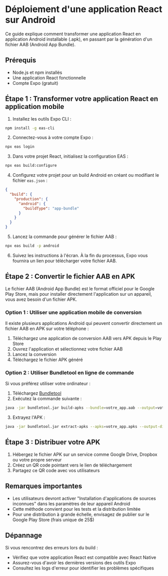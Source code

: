 # Déploiement d'une application React sur Android

Ce guide explique comment transformer une application React en application Android installable (.apk), en passant par la génération d'un fichier AAB (Android App Bundle).

## Prérequis

- Node.js et npm installés
- Une application React fonctionnelle
- Compte Expo (gratuit)

## Étape 1 : Transformer votre application React en application mobile

1. Installez les outils Expo CLI :
```bash
npm install -g eas-cli
```

2. Connectez-vous à votre compte Expo :
```bash
npx eas login
```

3. Dans votre projet React, initialisez la configuration EAS :
```bash
npx eas build:configure
```

4. Configurez votre projet pour un build Android en créant ou modifiant le fichier `eas.json` :
```json
{
  "build": {
    "production": {
      "android": {
        "buildType": "app-bundle"
      }
    }
  }
}
```

5. Lancez la commande pour générer le fichier AAB :
```bash
npx eas build -p android
```

6. Suivez les instructions à l'écran. À la fin du processus, Expo vous fournira un lien pour télécharger votre fichier AAB.

## Étape 2 : Convertir le fichier AAB en APK

Le fichier AAB (Android App Bundle) est le format officiel pour le Google Play Store, mais pour installer directement l'application sur un appareil, vous avez besoin d'un fichier APK.

### Option 1 : Utiliser une application mobile de conversion

Il existe plusieurs applications Android qui peuvent convertir directement un fichier AAB en APK sur votre téléphone :

1. Téléchargez une application de conversion AAB vers APK depuis le Play Store
2. Ouvrez l'application et sélectionnez votre fichier AAB
3. Lancez la conversion
4. Téléchargez le fichier APK généré

### Option 2 : Utiliser Bundletool en ligne de commande

Si vous préférez utiliser votre ordinateur :

1. Téléchargez [Bundletool](https://github.com/google/bundletool/releases)
2. Exécutez la commande suivante :
```bash
java -jar bundletool.jar build-apks --bundle=votre_app.aab --output=votre_app.apks --mode=universal
```
3. Extrayez l'APK :
```bash
java -jar bundletool.jar extract-apks --apks=votre_app.apks --output-dir=./apk-output
```

## Étape 3 : Distribuer votre APK

1. Hébergez le fichier APK sur un service comme Google Drive, Dropbox ou votre propre serveur
2. Créez un QR code pointant vers le lien de téléchargement
3. Partagez ce QR code avec vos utilisateurs

## Remarques importantes

- Les utilisateurs devront activer "Installation d'applications de sources inconnues" dans les paramètres de leur appareil Android
- Cette méthode convient pour les tests et la distribution limitée
- Pour une distribution à grande échelle, envisagez de publier sur le Google Play Store (frais unique de 25$)

## Dépannage

Si vous rencontrez des erreurs lors du build :
- Vérifiez que votre application React est compatible avec React Native
- Assurez-vous d'avoir les dernières versions des outils Expo
- Consultez les logs d'erreur pour identifier les problèmes spécifiques